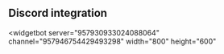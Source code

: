 ## Discord integration

<!DOCTYPE html>


<widgetbot
    server="957930933024088064"
    channel="957946754429493298"
    width="800"
    height="600"
></widgetbot>
<script src="https://cdn.jsdelivr.net/npm/@widgetbot/html-embed"></script>

<script src='https://cdn.jsdelivr.net/npm/@widgetbot/crate@3' async defer>
    new Crate({
        server: '957930933024088064', // METACAMPUS
        channel: '960569981744062474' // #💬┃general
    })
</script>
</html>
